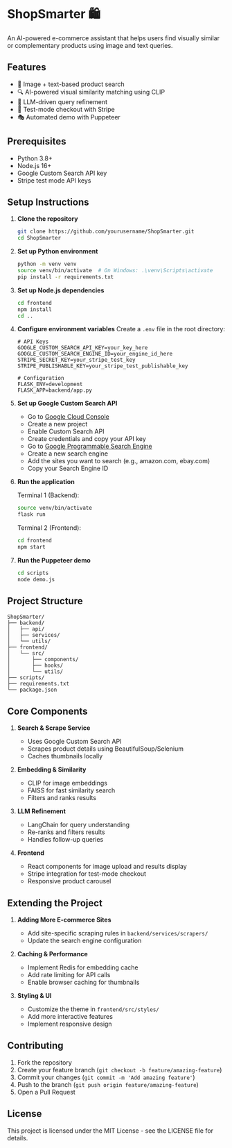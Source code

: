 # ShopSmarter 🛍️

An AI-powered e-commerce assistant that helps users find visually similar or complementary products using image and text queries.

## Features

- 📸 Image + text-based product search
- 🔍 AI-powered visual similarity matching using CLIP
- 🤖 LLM-driven query refinement
- 🛒 Test-mode checkout with Stripe
- 🎭 Automated demo with Puppeteer

## Prerequisites

- Python 3.8+
- Node.js 16+
- Google Custom Search API key
- Stripe test mode API keys

## Setup Instructions

1. **Clone the repository**
   ```bash
   git clone https://github.com/yourusername/ShopSmarter.git
   cd ShopSmarter
   ```

2. **Set up Python environment**
   ```bash
   python -m venv venv
   source venv/bin/activate  # On Windows: .\venv\Scripts\activate
   pip install -r requirements.txt
   ```

3. **Set up Node.js dependencies**
   ```bash
   cd frontend
   npm install
   cd ..
   ```

4. **Configure environment variables**
   Create a `.env` file in the root directory:
   ```
   # API Keys
   GOOGLE_CUSTOM_SEARCH_API_KEY=your_key_here
   GOOGLE_CUSTOM_SEARCH_ENGINE_ID=your_engine_id_here
   STRIPE_SECRET_KEY=your_stripe_test_key
   STRIPE_PUBLISHABLE_KEY=your_stripe_test_publishable_key
   
   # Configuration
   FLASK_ENV=development
   FLASK_APP=backend/app.py
   ```

5. **Set up Google Custom Search API**
   - Go to [Google Cloud Console](https://console.cloud.google.com)
   - Create a new project
   - Enable Custom Search API
   - Create credentials and copy your API key
   - Go to [Google Programmable Search Engine](https://programmablesearchengine.google.com/)
   - Create a new search engine
   - Add the sites you want to search (e.g., amazon.com, ebay.com)
   - Copy your Search Engine ID

6. **Run the application**
   
   Terminal 1 (Backend):
   ```bash
   source venv/bin/activate
   flask run
   ```
   
   Terminal 2 (Frontend):
   ```bash
   cd frontend
   npm start
   ```

7. **Run the Puppeteer demo**
   ```bash
   cd scripts
   node demo.js
   ```

## Project Structure

```
ShopSmarter/
├── backend/
│   ├── api/
│   ├── services/
│   └── utils/
├── frontend/
│   └── src/
│       ├── components/
│       ├── hooks/
│       └── utils/
├── scripts/
├── requirements.txt
└── package.json
```

## Core Components

1. **Search & Scrape Service**
   - Uses Google Custom Search API
   - Scrapes product details using BeautifulSoup/Selenium
   - Caches thumbnails locally

2. **Embedding & Similarity**
   - CLIP for image embeddings
   - FAISS for fast similarity search
   - Filters and ranks results

3. **LLM Refinement**
   - LangChain for query understanding
   - Re-ranks and filters results
   - Handles follow-up queries

4. **Frontend**
   - React components for image upload and results display
   - Stripe integration for test-mode checkout
   - Responsive product carousel

## Extending the Project

1. **Adding More E-commerce Sites**
   - Add site-specific scraping rules in `backend/services/scrapers/`
   - Update the search engine configuration

2. **Caching & Performance**
   - Implement Redis for embedding cache
   - Add rate limiting for API calls
   - Enable browser caching for thumbnails

3. **Styling & UI**
   - Customize the theme in `frontend/src/styles/`
   - Add more interactive features
   - Implement responsive design

## Contributing

1. Fork the repository
2. Create your feature branch (`git checkout -b feature/amazing-feature`)
3. Commit your changes (`git commit -m 'Add amazing feature'`)
4. Push to the branch (`git push origin feature/amazing-feature`)
5. Open a Pull Request

## License

This project is licensed under the MIT License - see the LICENSE file for details. 